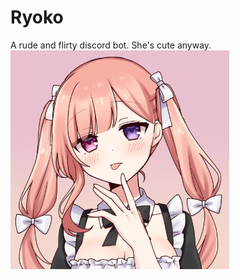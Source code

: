# Ryoko
A rude and flirty discord bot. She's cute anyway.  
[<img src="ryoko.png" width="350"/>](ryoko.png)
